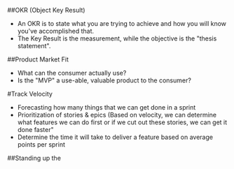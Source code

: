 ##OKR (Object Key Result)

* An OKR is to state what you are trying to achieve and how you will know you've accomplished that.
* The Key Result is the measurement, while the objective is the "thesis statement".

##Product Market Fit

* What can the consumer actually use?
* Is the "MVP" a use-able, valuable product to the consumer?

#Track Velocity
* Forecasting how many things that we can get done in a sprint
* Prioritization of stories & epics (Based on velocity, we can determine what features we can do first or if we cut out these stories, we can get it done faster"
* Determine the time it will take to deliver a feature based on average points per sprint 

##Standing up the
